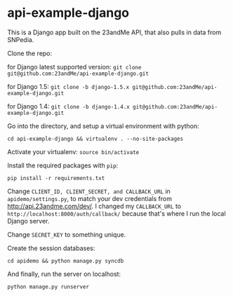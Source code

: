 api-example-django
============

This is a Django app built on the 23andMe API, that also pulls in data from
SNPedia.

Clone the repo:

for Django latest supported version: ```git clone git@github.com:23andMe/api-example-django.git```

for Django 1.5: ```git clone -b django-1.5.x git@github.com:23andMe/api-example-django.git```

for Django 1.4: ```git clone -b django-1.4.x git@github.com:23andMe/api-example-django.git```

Go into the directory, and setup a virtual environment with python:

```cd api-example-django && virtualenv . --no-site-packages```

Activate your virtualenv: ```source bin/activate```

Install the required packages with ```pip```:

```pip install -r requirements.txt```

Change ```CLIENT_ID, CLIENT_SECRET, and CALLBACK_URL``` in ```apidemo/settings.py```, to match your dev credentials from http://api.23andme.com/dev/.  I changed my ```CALLBACK_URL``` to ```http://localhost:8000/auth/callback/``` because that's where I run the local Django server.

Change ```SECRET_KEY``` to something unique.

Create the session databases:

```cd apidemo && python manage.py syncdb```

And finally, run the server on localhost:

```python manage.py runserver```
